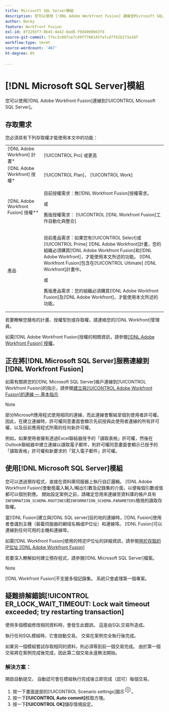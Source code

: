 ```yaml
---
title: Microsoft SQL Server模組
description: 您可以使用 [!DNL Adobe Workfront Fusion] 連線至Microsoft SQL Server。
author: Becky
feature: Workfront Fusion
exl-id: 8f3293f7-8b45-4e42-8ad8-f9d4969b63fd
source-git-commit: 77ec3c007ce7c49ff760145fafcd7f62b273a18f
workflow-type: tm+mt
source-wordcount: '467'
ht-degree: 0%

---
```


# [!DNL Microsoft SQL Server]模組

您可以使用[!DNL Adobe Workfront Fusion]連線到[!UICONTROL Microsoft SQL Server]。

## 存取需求

您必須具有下列存取權才能使用本文中的功能：

<table style="table-layout:auto"> 
 <col> 
 <col> 
 <tbody> 
  <tr> 
   <td role="rowheader">[!DNL Adobe Workfront] 計畫*</td>
  <td> <p>[!UICONTROL Pro] 或更高</p> </td>
  </tr> 
  <tr data-mc-conditions=""> 
   <td role="rowheader">[!DNL Adobe Workfront] 授權*</td>
   <td> <p>[!UICONTROL Plan]， [!UICONTROL Work]</p> </td> 
  </tr> 
  <tr> 
   <td role="rowheader">[!DNL Adobe Workfront Fusion] 授權**</td> 
   <td>
   <p>目前授權需求：無[!DNL Workfront Fusion]授權需求。</p>
   <p>或</p>
   <p>舊版授權需求： [!UICONTROL [!DNL Workfront Fusion]工作自動化與整合] </p>
   </td> 
  </tr> 
  <tr> 
   <td role="rowheader">產品</td> 
   <td>
   <p>目前產品需求：如果您有[!UICONTROL Select]或[!UICONTROL Prime] [!DNL Adobe Workfront]計畫，您的組織必須購買[!DNL Adobe Workfront Fusion]和[!DNL Adobe Workfront]，才能使用本文所述的功能。 [!DNL Workfront Fusion]包含在[!UICONTROL Ultimate] [!DNL Workfront]計畫中。</p>
   <p>或</p>
   <p>舊版產品需求：您的組織必須購買[!DNL Adobe Workfront Fusion]及[!DNL Adobe Workfront]，才能使用本文所述的功能。</p>
   </td> 
  </tr> 
 </tbody> 
</table>

若要瞭解您擁有的計畫、授權型別或存取權，請連絡您的[!DNL Workfront]管理員。

如需[!DNL Adobe Workfront Fusion]授權的相關資訊，請參閱[[!DNL Adobe Workfront Fusion] 授權](/help/workfront-fusion/set-up-and-manage-workfront-fusion/licensing-operations-overview/license-automation-vs-integration.md)。



## 正在將[!DNL Microsoft SQL Server]服務連線到[!DNL Workfront Fusion]

如需有關將您的[!DNL Microsoft SQL Server]帳戶連線到[!UICONTROL Workfront Fusion]的指示，請參閱[建立與[!UICONTROL Adobe Workfront Fusion]的連線 — 基本指示](/help/workfront-fusion/create-scenarios/connect-to-apps/connect-to-fusion-general.md)

>[!NOTE]
>
>部分Microsoft應用程式使用相同的連線，而此連線會繫結至個別使用者許可權。 因此，在建立連線時，許可權同意畫面會顯示先前授與此使用者連線的所有許可權，以及目前應用程式所需的任何新許可權。
>
>例如，如果使用者擁有透過Excel聯結器授予的「讀取表格」許可權，然後在Outlook聯結器中建立連線以讀取電子郵件，則許可權同意畫面會顯示已授予的「讀取表格」許可權和新要求的「寫入電子郵件」許可權。

## 使用[!DNL Microsoft SQL Server]模組

您可以透過預存程式，直接在資料庫伺服器上執行自訂邏輯。 [!DNL Adobe Workfront Fusion]會動態載入輸入/輸出引數及記錄集的介面，以便每個引數或值都可以個別對應。 開始設定案例之前，請確定您用來連線至資料庫的帳戶具有`INFORMATION_SCHEMA.ROUTINES`和`INFORMATION_SCHEMA.PARAMETERS`檢視的讀取存取權。

當[!DNL Fusion]建立與[!DNL SQL server]目的地的連線時，[!DNL Fusion]使用者會識別主機（裝載伺服器的網域名稱或IP位址）和連線埠。 [!DNL Fusion]可以連線到任何可用的主機和連線埠。

如需[!DNL Workfront Fusion]使用的特定IP位址的詳細資訊，請參閱[用於存取的IP位址 [!DNL Adobe Workfront Fusion]](/help/workfront-fusion/set-up-and-manage-workfront-fusion/set-up-and-manage-orgs-and-teams/set-up-orgs-teams-and-users/set-up-ip-addresses-for-fusion.md)

若要深入瞭解如何建立預存程式，請參閱[!DNL Microsoft SQL Server]檔案。

>[!NOTE]
>
>[!DNL Workfront Fusion]不支援多個記錄集。 系統只會處理第一個專案。

## 疑難排解錯誤[!UICONTROL ER_LOCK_WAIT_TIMEOUT: Lock wait timeout exceeded; try restarting transaction]

使用多個模組修改相同資料時，會發生此錯誤。 這是由SQL交易所造成。

執行任何SQL模組時，它會啟動交易。 交易在案例完全執行後完成。

如果另一個模組嘗試存取相同的資料，則必須等到前一個交易完成。 由於第一個交易將在案例完成後完成，因此第二個交易永遠無法開始。

### 解決方案：

開啟自動提交。 自動認可會在模組執行完成後立即完成（認可）每個交易。

1. 按一下畫面底部的[!UICONTROL Scenario settings]圖示![](/help/workfront-fusion/references/apps-and-modules/assets/scenario-settings-icon.png)。
1. 按一下&#x200B;**[!UICONTROL Auto commit]**&#x200B;核取方塊。
1. 按一下&#x200B;**[!UICONTROL OK]**&#x200B;儲存情境設定。
